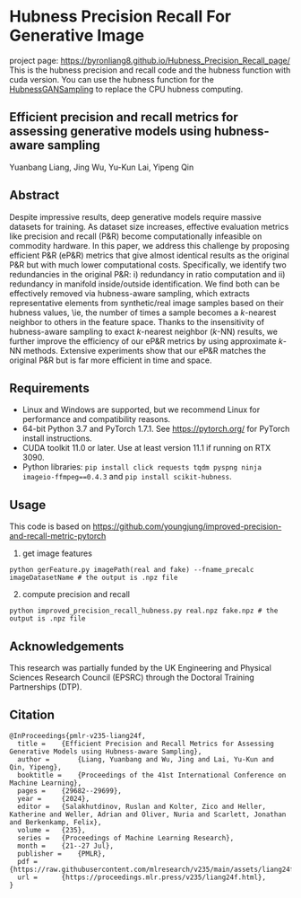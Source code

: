 # Hubness Precision Recall For Generative Image
project page: https://byronliang8.github.io/Hubness_Precision_Recall_page/
This is the hubness precision and recall code and the hubness function with cuda version. You can use the hubness function for the [HubnessGANSampling](https://github.com/Byronliang8/HubnessGANSampling) to replace the CPU hubness computing.

## Efficient precision and recall metrics for assessing generative models using hubness-aware sampling
Yuanbang Liang, Jing Wu, Yu-Kun Lai, Yipeng Qin

## Abstract
Despite impressive results, deep generative models require massive datasets for training. As dataset size increases, effective evaluation metrics like precision and recall (P\&R) become computationally infeasible on commodity hardware. 
In this paper, we address this challenge by proposing efficient P\&R (eP\&R) metrics that give almost identical results as the original P\&R but with much lower computational costs. 
Specifically, we identify two redundancies in the original P\&R: i) redundancy in ratio computation and ii) redundancy in manifold inside/outside identification. We find both can be effectively removed via hubness-aware sampling, which extracts representative elements from synthetic/real image samples based on their hubness values, \ie, the number of times a sample becomes a $k$-nearest neighbor to others in the feature space. 
Thanks to the insensitivity of hubness-aware sampling to exact $k$-nearest neighbor ($k$-NN) results, we further improve the efficiency of our eP\&R metrics by using approximate $k$-NN methods.
Extensive experiments show that our eP\&R matches the original P\&R but is far more efficient in time and space. 


## Requirements 
- Linux and Windows are supported, but we recommend Linux for performance and compatibility reasons.
- 64-bit Python 3.7 and PyTorch 1.7.1. See https://pytorch.org/ for PyTorch install instructions.
- CUDA toolkit 11.0 or later. Use at least version 11.1 if running on RTX 3090.
- Python libraries: `pip install click requests tqdm pyspng ninja imageio-ffmpeg==0.4.3` and `pip install scikit-hubness`. 

## Usage
This code is based on https://github.com/youngjung/improved-precision-and-recall-metric-pytorch

1) get image features
```
python gerFeature.py imagePath(real and fake) --fname_precalc imageDatasetName # the output is .npz file
```
2) compute precision and recall
```
python improved_precision_recall_hubness.py real.npz fake.npz # the output is .npz file
```

## Acknowledgements
This research was partially funded by the UK Engineering and Physical Sciences Research Council (EPSRC) through the Doctoral Training Partnerships (DTP).

## Citation

```
@InProceedings{pmlr-v235-liang24f,
  title = 	 {Efficient Precision and Recall Metrics for Assessing Generative Models using Hubness-aware Sampling},
  author =       {Liang, Yuanbang and Wu, Jing and Lai, Yu-Kun and Qin, Yipeng},
  booktitle = 	 {Proceedings of the 41st International Conference on Machine Learning},
  pages = 	 {29682--29699},
  year = 	 {2024},
  editor = 	 {Salakhutdinov, Ruslan and Kolter, Zico and Heller, Katherine and Weller, Adrian and Oliver, Nuria and Scarlett, Jonathan and Berkenkamp, Felix},
  volume = 	 {235},
  series = 	 {Proceedings of Machine Learning Research},
  month = 	 {21--27 Jul},
  publisher =    {PMLR},
  pdf = 	 {https://raw.githubusercontent.com/mlresearch/v235/main/assets/liang24f/liang24f.pdf},
  url = 	 {https://proceedings.mlr.press/v235/liang24f.html},
}
```